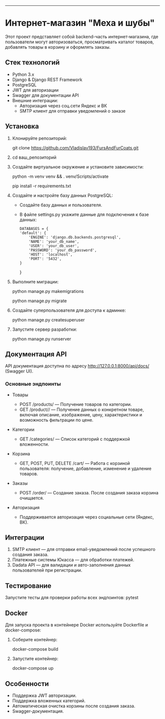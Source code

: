 ---

# Интернет-магазин "Меха и шубы"

Этот проект представляет собой backend-часть интернет-магазина, где пользователи могут авторизоваться, просматривать каталог товаров, добавлять товары в корзину и оформлять заказы.

## Стек технологий

- Python 3.x
- Django & Django REST Framework
- PostgreSQL
- JWT для авторизации
- Swagger для документации API
- Внешние интеграции:
  - Авторизация через соц.сети Яндекс и ВК
  - SMTP клиент для отправки уведомлений о заказе

## Установка

1. Клонируйте репозиторий:

     git clone https://github.com/Vladislav193/FursAndFurCoats.git
2. 
   cd ваш_репозиторий
   
2. Создайте виртуальное окружение и установите зависимости:

   python -m venv venv && . venv/Scripts/activate

   pip install -r requirements.txt
   
3. Создайте и настройте базу данных PostgreSQL:

   - Создайте базу данных и пользователя.
   - В файле settings.py укажите данные для подключения к базе данных:

         DATABASES = {
         'default': {
             'ENGINE': 'django.db.backends.postgresql',
             'NAME': 'your_db_name',
             'USER': 'your_db_user',
             'PASSWORD': 'your_db_password',
             'HOST': 'localhost',
             'PORT': '5432',
         }
     }
     
4. Выполните миграции:

     python manage.py makemigrations

   python manage.py migrate
   
5. Создайте суперпользователя для доступа к админке:

     python manage.py createsuperuser
   
6. Запустите сервер разработки:

     python manage.py runserver
   
## Документация API

API документация доступна по адресу http://127.0.0.1:8000/api/docs/ (Swagger UI).

### Основные эндпоинты

- Товары
  - POST /products/ — Получение товаров по категории.
  - GET /product/<id>/ — Получение данных о конкретном товаре, включая описание, изображение, цену, характеристики и возможность фильтрации по цене.

- Категории
  - GET /categories/ — Список категорий с поддержкой вложенности.

- Корзина
  - GET, POST, PUT, DELETE /cart/ — Работа с корзиной пользователя: получение, добавление, изменение и удаление товаров.

- Заказы
  - POST /order/ — Создание заказа. После создания заказа корзина очищается.

- Авторизация
  - Поддерживается авторизация через социальные сети (Яндекс, ВК).

## Интеграции

1. SMTP клиент — для отправки email-уведомлений после успешного создания заказа.
2. Платежные системы Юкасса — для обработки платежей.
3. Dadata API — для валидации и авто-заполнения данных пользователей при регистрации.

## Тестирование

Запустите тесты для проверки работы всех эндпоинтов:
pytest

## Docker

Для запуска проекта в контейнере Docker используйте Dockerfile и docker-compose:

1. Соберите контейнер:

     docker-compose build
   
2. Запустите контейнер:

     docker-compose up
   

## Особенности

- Поддержка JWT авторизации.
- Поддержка вложенных категорий.
- Автоматическая очистка корзины после создания заказа.
- Swagger-документация.

